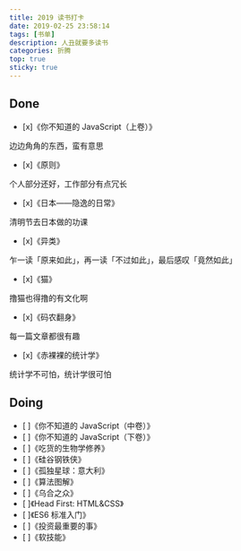 ```yaml
---
title: 2019 读书打卡
date: 2019-02-25 23:58:14
tags: [书单]
description: 人丑就要多读书
categories: 折腾
top: true
sticky: true
---
```


## Done

- [x]《你不知道的 JavaScript（上卷）》

边边角角的东西，蛮有意思

- [x]《原则》

个人部分还好，工作部分有点冗长

- [x]《日本——隐逸的日常》

清明节去日本做的功课

- [x]《异类》

乍一读「原来如此」，再一读「不过如此」，最后感叹「竟然如此」

- [x]《猫》

撸猫也得撸的有文化啊

- [x]《码农翻身》

每一篇文章都很有趣

- [x]《赤裸裸的统计学》

统计学不可怕，统计学很可怕


## Doing

- [ ]《你不知道的 JavaScript（中卷）》
- [ ]《你不知道的 JavaScript（下卷）》
- [ ]《吃货的生物学修养》
- [ ]《硅谷钢铁侠》
- [ ]《孤独星球：意大利》
- [ ]《算法图解》
- [ ]《乌合之众》
- [ ]《Head First: HTML&CSS》
- [ ]《ES6 标准入门》
- [ ]《投资最重要的事》
- [ ]《软技能》